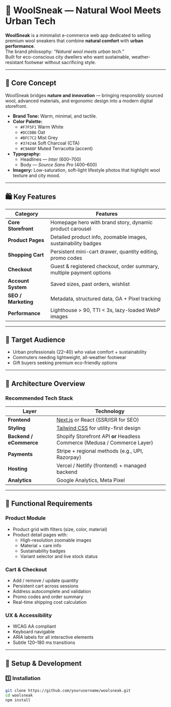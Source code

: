 # 🐑 WoolSneak — Natural Wool Meets Urban Tech

**WoolSneak** is a minimalist e-commerce web app dedicated to selling premium wool sneakers that combine **natural comfort** with **urban performance**.  
The brand philosophy: *“Natural wool meets urban tech.”*  
Built for eco-conscious city dwellers who want sustainable, weather-resistant footwear without sacrificing style.

---

## 🌿 Core Concept

WoolSneak bridges **nature and innovation** — bringing responsibly sourced wool, advanced materials, and ergonomic design into a modern digital storefront.

- **Brand Tone:** Warm, minimal, and tactile.  
- **Color Palette:**  
  - `#F7F5F1` Warm White  
  - `#DCCDB6` Oat  
  - `#BFC7C2` Mist Grey  
  - `#37424A` Soft Charcoal (CTA)  
  - `#C9A08F` Muted Terracotta (accent)  
- **Typography:**  
  - Headlines — *Inter* (600–700)  
  - Body — *Source Sans Pro* (400–600)  
- **Imagery:** Low-saturation, soft-light lifestyle photos that highlight wool texture and city mood.

---

## 🛍️ Key Features

| Category | Features |
|-----------|-----------|
| **Core Storefront** | Homepage hero with brand story, dynamic product carousel |
| **Product Pages** | Detailed product info, zoomable images, sustainability badges |
| **Shopping Cart** | Persistent mini-cart drawer, quantity editing, promo codes |
| **Checkout** | Guest & registered checkout, order summary, multiple payment options |
| **Account System** | Saved sizes, past orders, wishlist |
| **SEO / Marketing** | Metadata, structured data, GA + Pixel tracking |
| **Performance** | Lighthouse > 90, TTI < 3s, lazy-loaded WebP images |

---

## 👣 Target Audience

- Urban professionals (22–40) who value comfort + sustainability  
- Commuters needing lightweight, all-weather footwear  
- Gift buyers seeking premium eco-friendly options

---

## 🧩 Architecture Overview

### Recommended Tech Stack

| Layer | Technology |
|-------|-------------|
| **Frontend** | [Next.js](https://nextjs.org/) or React (SSR/ISR for SEO) |
| **Styling** | [Tailwind CSS](https://tailwindcss.com/) for utility-first design |
| **Backend / eCommerce** | Shopify Storefront API **or** Headless Commerce (Medusa / Commerce Layer) |
| **Payments** | Stripe + regional methods (e.g., UPI, Razorpay) |
| **Hosting** | Vercel / Netlify (frontend) + managed backend |
| **Analytics** | Google Analytics, Meta Pixel |

---

## 🔧 Functional Requirements

### Product Module
- Product grid with filters (size, color, material)
- Product detail pages with:
  - High-resolution zoomable images
  - Material + care info
  - Sustainability badges
  - Variant selector and live stock status

### Cart & Checkout
- Add / remove / update quantity  
- Persistent cart across sessions  
- Address autocomplete and validation  
- Promo codes and order summary  
- Real-time shipping cost calculation  

### UX & Accessibility
- WCAG AA compliant  
- Keyboard navigable  
- ARIA labels for all interactive elements  
- Subtle 120–180 ms transitions  

---

## 🚀 Setup & Development

### 1️⃣ Installation
```bash
git clone https://github.com/yourusername/woolsneak.git
cd woolsneak
npm install
